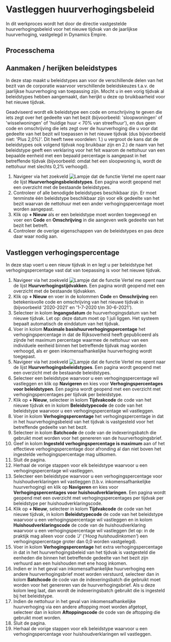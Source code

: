 
# Vastleggen huurverhogingsbeleid 
In dit werkproces wordt het door de directie vastgestelde huurverhogingsbeleid voor het nieuwe tijdvak van de jaarlijkse huurverhoging, vastgelegd in Dynamics Empire. 


## Processchema


## Aanmaken / herijken beleidstypes 
In deze stap maakt u beleidstypes aan voor de verschillende delen van het bezit van de corporatie waarvoor verschillende beleidskeuzes t.a.v. de jaarlijkse huurverhoging van toepassing zijn. Mocht u in een vorig tijdvak al beleidstypes hebben aangemaakt, dan herijkt u deze op bruikbaarheid voor het nieuwe tijdvak. 

Geadviseerd wordt elk beleidstype een code en omschrijving te geven die iets zegt over het gedeelte van het bezit (bijvoorbeeld: 'sloopwoningen' of 'wisselwoningen' of 'huidige huur < 70% van streefhuur'), en dus geen code en omschrijving die iets zegt over de huurverhoging die u voor dat gedeelte van het bezit wil toepassen in het nieuwe tijdvak (dus bijvoorbeeld niet: 'Plus 2,0%)'. Dit heeft twee voordelen: 1.) u vergroot de kans dat de beleidstypes ook volgend tijdvak nog bruikbaar zijn en 2.) de naam van het beleidstype geeft een verklaring voor het feit waarom de nettohuur van een bepaalde eenheid met een bepaald percentage is aangepast in het betreffende tijdvak (bijvoorbeeld: omdat het een sloopwoning is, wordt de nettohuur met slechts 0,2% verhoogd). 

1. Navigeer via het zoekveld ![Lampje dat de functie Vertel me opent](https://docs.microsoft.com/nl-NL/dynamics365/business-central/media/ui-search/search_small.png "Vertel me wat u wilt doen") naar de lijst **Huurverhogingsbeleidstypes**.  Een pagina wordt geopend met een overzicht met de bestaande beleidstypes. 
2. Controleer of alle benodigde beleidstypes beschikbaar zijn. Er moet tenminste één beleidstype beschikbaar zijn voor elk gedeelte van het bezit waarvan de nettohuur met een ander verhogingspercentage moet worden aangepast. 
3. Klik op **+ Nieuw** als er een beleidstype moet worden toegevoegd en voer een **Code** en **Omschrijving** in die aangeven welk gedeelte van het bezit het betreft. 
4. Controleer de overige eigenschappen van de beleidstypes en pas deze daar waar nodig aan. 

## Vastleggen verhogingspercentage 
In deze stap voert u een nieuw tijdvak in en legt u per beleidstype het verhogingspercentage vast dat van toepassing is voor het nieuwe tijdvak. 

1. Navigeer via het zoekveld ![Lampje dat de functie Vertel me opent](https://docs.microsoft.com/nl-NL/dynamics365/business-central/media/ui-search/search_small.png "Vertel me wat u wilt doen") naar de lijst **Huurverhogingstijdvakken**.  Een pagina wordt geopend met een overzicht met de bestaande tijdvakken. 
2. Klik op **+ Nieuw** en voer in de kolommen **Code** en **Omschrijving** een betekenisvolle code en omschrijving van het nieuwe tijdvak in (bijvoorbeeld '2020-2021' en '1-7-2020 t/m 30-6-2021'). 
3. Selecteer in kolom **Ingangsdatum** de huurverhogingsdatum van het nieuwe tijdvak. Let op: deze datum moet op 1 juli liggen. Het systeem bepaalt automatisch de einddatum van het tijdvak. 
4. Voer in kolom **Maximale basishuurverhogingspercentage** het verhogingspercentage in dat de Rijksoverheid heeft gepubliceerd als zijnde het maximum percentage waarmee de nettohuur van een individuele eenheid binnen het betreffende tijdvak mag worden verhoogd, als er geen inkomensafhankelijke huurverhoging wordt toegepast. 
5. Navigeer via het zoekveld ![Lampje dat de functie Vertel me opent](https://docs.microsoft.com/nl-NL/dynamics365/business-central/media/ui-search/search_small.png "Vertel me wat u wilt doen") naar de lijst **Huurverhogingsbeleidstypes**.  Een pagina wordt geopend met een overzicht met de bestaande beleidstypes. 
6. Selecteer een beleidstype waarvoor u een verhogingspercentage wil vastleggen en klik op **Navigeren** en kies voor **Verhogingspercentages voor beleidstypen**. Een pagina wordt geopend met een overzicht met verhogingspercentages per tijdvak per beleidstype. 
7. Klik op **+ Nieuw**, selecteer in kolom **Tijdvakcode** de code van het nieuwe tijdvak en in kolom **Beleidstypecode** de code van het beleidstype waarvoor u een verhogingspercentage wil vastleggen. 
8. Voer in kolom **Verhogingspercentage** het verhogingspercentage in dat in het huurverhogingsbeleid van het tijdvak is vastgesteld voor het betreffende gedeelte van het bezit. 
9. Selecteer in kolom **Batchcode** de code van de indexeringsbatch die gebruikt moet worden voor het genereren van de huurverhogingsbrief. 
10. Geef in kolom **Ingesteld verhogingspercentage is maximum** aan of het effectieve verhogingspercentage door afronding al dan niet boven het ingestelde verhogingspercentage mag uitkomen. 
11. Sluit de pagina. 
12. Herhaal de vorige stappen voor elk beleidstype waarvoor u een verhogingspercentage wil vastleggen. 
13. Selecteer een beleidstype waarvoor u een verhogingspercentage voor huishoudverklaringen wil vastleggen (t.b.v. inkomensafhankelijke huurverhoging) en klik op **Navigeren** en kies voor **Verhogingspercentages voor huishoudverklaringen**. Een pagina wordt geopend met een overzicht met verhogingspercentages per tijdvak per beleidstype per huishoudverklaringscode. 
14. Klik op **+ Nieuw**, selecteer in kolom **Tijdvakcode** de code van het nieuwe tijdvak, in kolom **Beleidstypecode** de code van het beleidstype waarvoor u een verhogingspercentage wil vastleggen en in kolom **Huishoudverklaringscode** de code van de huishoudverklaring waarvoor u een verhogingspercentage wil vastleggen (let op: in de praktijk mag alleen voor code *'J'* (*'Hoog huishoudinkomen'*) een verhogingspercentage groter dan 0,0 worden vastgelegd).
15. Voer in kolom **Verhogingspercentage** het extra verhogingspercentage in dat in het huurverhogingsbeleid van het tijdvak is vastgesteld die eenheden die binnen het betreffende gedeelte van het bezit zijn verhuurd aan een huishouden met ene hoog inkomen. 
16. Indien er in het geval van inkomensafhankelijke huurverhoging een andere huurverhogingsbrief moet worden verstuurd, selecteer dan in kolom **Batchcode** de code van de indexeringsbatch die gebruikt moet worden voor het genereren van de huurverhogingsbrief. Als u deze kolom leeg laat, dan wordt de indexeringsbatch gebruikt die is ingesteld bij het beleidstype. 
17. Indien de nettohuur in het geval van inkomensafhankelijke huurverhoging via een andere aftopping moet worden afgetopt, selecteer dan in kolom **Aftoppingscode**  de code van de aftopping die gebruikt moet worden. 
18. Sluit de pagina. 
19. Herhaal de vorige stappen voor elk beleidstype waarvoor u een verhogingspercentage voor huishoudverklaringen wil vastleggen. 

<!--stackedit_data:
eyJoaXN0b3J5IjpbMTU0OTU1NzM4Nl19
-->